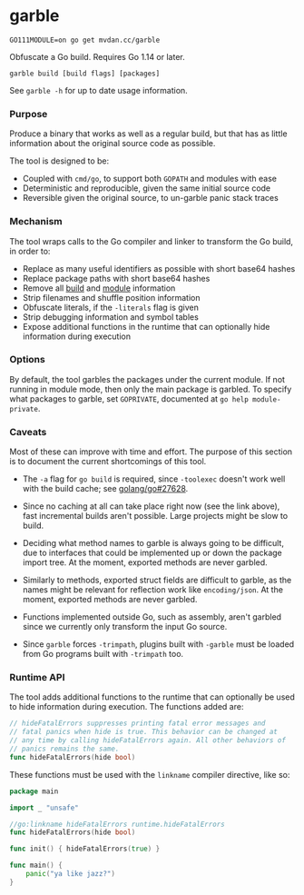 # garble

	GO111MODULE=on go get mvdan.cc/garble

Obfuscate a Go build. Requires Go 1.14 or later.

	garble build [build flags] [packages]

See `garble -h` for up to date usage information.

### Purpose

Produce a binary that works as well as a regular build, but that has as little
information about the original source code as possible.

The tool is designed to be:

* Coupled with `cmd/go`, to support both `GOPATH` and modules with ease
* Deterministic and reproducible, given the same initial source code
* Reversible given the original source, to un-garble panic stack traces

### Mechanism

The tool wraps calls to the Go compiler and linker to transform the Go build, in
order to:

* Replace as many useful identifiers as possible with short base64 hashes
* Replace package paths with short base64 hashes
* Remove all [build](https://golang.org/pkg/runtime/#Version) and [module](https://golang.org/pkg/runtime/debug/#ReadBuildInfo) information
* Strip filenames and shuffle position information
* Obfuscate literals, if the `-literals` flag is given
* Strip debugging information and symbol tables
* Expose additional functions in the runtime that can optionally hide
  information during execution

### Options

By default, the tool garbles the packages under the current module. If not
running in module mode, then only the main package is garbled. To specify what
packages to garble, set `GOPRIVATE`, documented at `go help module-private`.

### Caveats

Most of these can improve with time and effort. The purpose of this section is
to document the current shortcomings of this tool.

* The `-a` flag for `go build` is required, since `-toolexec` doesn't work well
  with the build cache; see [golang/go#27628](https://github.com/golang/go/issues/27628).

* Since no caching at all can take place right now (see the link above), fast
  incremental builds aren't possible. Large projects might be slow to build.

* Deciding what method names to garble is always going to be difficult, due to
  interfaces that could be implemented up or down the package import tree. At
  the moment, exported methods are never garbled.

* Similarly to methods, exported struct fields are difficult to garble, as the
  names might be relevant for reflection work like `encoding/json`. At the
  moment, exported methods are never garbled.

* Functions implemented outside Go, such as assembly, aren't garbled since we
  currently only transform the input Go source.

* Since `garble` forces `-trimpath`, plugins built with `-garble` must be loaded
  from Go programs built with `-trimpath` too.

### Runtime API

The tool adds additional functions to the runtime that can optionally be used to
hide information during execution. The functions added are:

```go
// hideFatalErrors suppresses printing fatal error messages and
// fatal panics when hide is true. This behavior can be changed at 
// any time by calling hideFatalErrors again. All other behaviors of 
// panics remains the same.
func hideFatalErrors(hide bool)
```

These functions must be used with the `linkname` compiler directive, like so:

```go
package main

import _ "unsafe"

//go:linkname hideFatalErrors runtime.hideFatalErrors
func hideFatalErrors(hide bool)

func init() { hideFatalErrors(true) }

func main() {
	panic("ya like jazz?")
}
```

